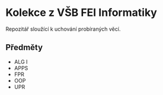 # Kolekce z VŠB FEI Informatiky

Repozitář sloužící k uchování probíraných věcí.

## Předměty

- ALG I
- APPS
- FPR
- OOP
- UPR
